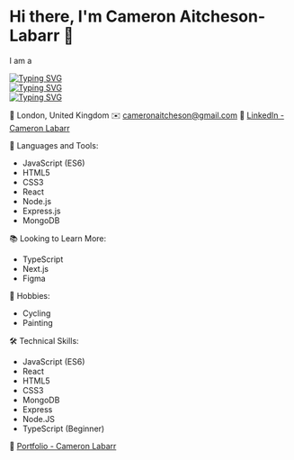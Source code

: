 # Hi there, I'm Cameron Aitcheson-Labarr 🚀

I am a

[![Typing SVG](https://readme-typing-svg.demolab.com/?lines=Full-stack+Developer)](https://git.io/typing-svg)
<br/>
[![Typing SVG](https://readme-typing-svg.demolab.com/?lines=Front-end+Developer)](https://git.io/typing-svg)
<br/>
[![Typing SVG](https://readme-typing-svg.demolab.com/?lines=UX/UI+Designer)](https://git.io/typing-svg)

📍 London, United Kingdom
✉️ cameronaitcheson@gmail.com
🔗 [LinkedIn - Cameron Labarr](https://www.linkedin.com/in/cameron-aitcheson-labarr/)

🧰 Languages and Tools:

- JavaScript (ES6)
- HTML5
- CSS3
- React
- Node.js
- Express.js
- MongoDB

📚 Looking to Learn More:

- TypeScript
- Next.js
- Figma

🎨 Hobbies:

- Cycling
- Painting

🛠️ Technical Skills:

- JavaScript (ES6)
- React
- HTML5
- CSS3
- MongoDB
- Express
- Node.JS
- TypeScript (Beginner)

🔗 [Portfolio - Cameron Labarr](https://camstclair.netlify.app/)
